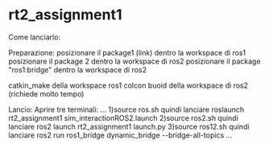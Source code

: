 # rt2_assignment1
Come lanciarlo:

Preparazione:
posizionare il package1 (link) dentro la workspace di ros1
posizionare il package 2 dentro la workspace di ros2
posizionare il package "ros1:bridge" dentro la workspace di ros2

catkin_make della workspace ros1
colcon buoid della workspace di ros2 (richiede molto tempo)

Lancio:
Aprire tre terminali:
...
1)source ros.sh quindi lanciare roslaunch rt2_assignment1 sim_interactionROS2.launch
2)source ros2.sh quindi lanciare ros2 launch rt2_assignment1 launch.py
3)source ros12.sh quindi lanciare   ros2 run ros1_bridge dynamic_bridge --bridge-all-topics
...
